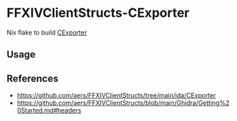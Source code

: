 # FFXIVClientStructs-CExporter

Nix flake to build [CExporter](https://github.com/aers/FFXIVClientStructs/tree/main/ida/CExporter)

## Usage

## References

- https://github.com/aers/FFXIVClientStructs/tree/main/ida/CExporter
- https://github.com/aers/FFXIVClientStructs/blob/main/Ghidra/Getting%20Started.md#headers
